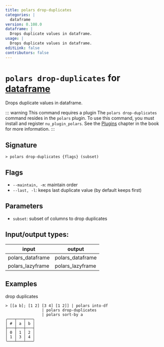 ```yaml
---
title: polars drop-duplicates
categories: |
  dataframe
version: 0.108.0
dataframe: |
  Drops duplicate values in dataframe.
usage: |
  Drops duplicate values in dataframe.
editLink: false
contributors: false
---
```

<!-- This file is automatically generated. Please edit the command in https://github.com/nushell/nushell instead. -->

# `polars drop-duplicates` for [dataframe](/commands/categories/dataframe.md)

<div class='command-title'>Drops duplicate values in dataframe.</div>

::: warning This command requires a plugin
The `polars drop-duplicates` command resides in the `polars` plugin.
To use this command, you must install and register `nu_plugin_polars`.
See the [Plugins](/book/plugins.html) chapter in the book for more information.
:::


## Signature

```> polars drop-duplicates {flags} (subset)```

## Flags

 -  `--maintain, -m`: maintain order
 -  `--last, -l`: keeps last duplicate value (by default keeps first)

## Parameters

 -  `subset`: subset of columns to drop duplicates


## Input/output types:

| input            | output           |
| ---------------- | ---------------- |
| polars_dataframe | polars_dataframe |
| polars_lazyframe | polars_lazyframe |
## Examples

drop duplicates
```nu
> [[a b]; [1 2] [3 4] [1 2]] | polars into-df
                | polars drop-duplicates
                | polars sort-by a
╭───┬───┬───╮
│ # │ a │ b │
├───┼───┼───┤
│ 0 │ 1 │ 2 │
│ 1 │ 3 │ 4 │
╰───┴───┴───╯

```
